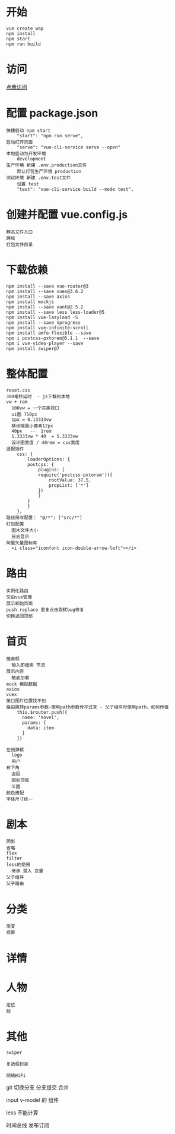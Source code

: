 # 开始
    vue create wap
    npm install
    npm start
    npm run build

# 访问
  [点我访问](https://liuer1211.github.io/soft/soft/wap/dist/)

# 配置 package.json
    快捷启动 npm start 
        "start": "npm run serve",
    启动打开页面 
        "serve": "vue-cli-service serve --open" 
    本地启动为开发环境
        development
    生产环境 新建 .env.production文件
        默认打包生产环境 production
    测试环境 新建 .env.test文件
        设置 test
        "test": "vue-cli-service build --mode test",

# 创建并配置 vue.config.js
    静态文件入口
    跨域
    打包文件目录

# 下载依赖
    npm install --save vue-router@3
    npm install --save vuex@3.6.2
    npm install --save axios
    npm install mockjs
    npm install --save vant@2.5.2
    npm install --save less less-loader@5
    npm install vue-lazyload -S
    npm install --save nprogress
    npm install vue-infinite-scroll
    npm install amfe-flexible --save
    npm i postcss-pxtorem@5.1.1  --save
    npm i vue-video-player --save
    npm install swiper@7

# 整体配置
    reset.css
    300毫秒延时  - js下载到本地
    vw + rem
      100vw = 一个完美视口
      ui图 750px
      1px = 0.13333vw
      移动端最小像素12px
      40px   --  1rem
      1.3333vw * 40  = 5.3333vw
      设计图宽度 / 40rem = css宽度
    适配插件
        css: {
            loaderOptions: {
            postcss: {
                plugins: [
                require('postcss-pxtorem')({
                    rootValue: 37.5,
                    propList: ['*']
                })
                ]
            }
            }
        },
    路径简写配置： "@/*": ["src/*"]
    打包配置
      图片文件大小
      日志显示
    阿里矢量图标库
      <i class="iconfont icon-double-arrow-left"></i>


# 路由
    实例化路由
    交由vue管理
    展示初始页面
    push replace 重复点击跳转bug修复
    切换返回顶部

# 首页
    搜索框
      输入即搜索 节流
    展示内容
      触底加载
    mock 模拟数据
    axios
    vuex
    接口图片位置找不到
    路由跳转params参数-使用path参数传不过来 - 父子组件时使用path，如何传值
        this.$router.push({
          name: 'novel',
          params: {
            data: item
          }
        })
    
    左侧弹框
      logo
      用户
    右下角 
      返回 
      回到顶部
      半圆
    颜色搭配
    字体尺寸统一

# 剧本
    阴影
    省略
    flex
    filter
    less的使用
      继承 混入 变量
    父子组件
    父子路由

# 分类
    渐变
    视屏

# 详情

# 人物
    定位
    球

# 其他
    swiper

    复选框封装

    网络WiFi



git 切换分支
分支提交 合并

input v-model 的 组件

less  不能计算

时间总线
发布订阅


    
    
